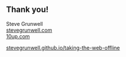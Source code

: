 ## Thank you!

Steve Grunwell<br>
[stevegrunwell.com](https://stevegrunwell.com)<br>
[10up.com](http://10up.com)

[stevegrunwell.github.io/taking-the-web-offline](http://stevegrunwell.github.io/taking-the-web-offline)